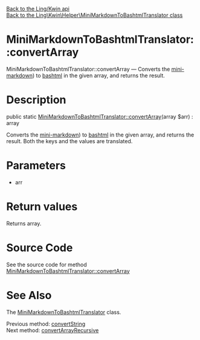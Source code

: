 [Back to the Ling/Kwin api](https://github.com/lingtalfi/Kwin/blob/master/doc/api/Ling/Kwin.md)<br>
[Back to the Ling\Kwin\Helper\MiniMarkdownToBashtmlTranslator class](https://github.com/lingtalfi/Kwin/blob/master/doc/api/Ling/Kwin/Helper/MiniMarkdownToBashtmlTranslator.md)


MiniMarkdownToBashtmlTranslator::convertArray
================



MiniMarkdownToBashtmlTranslator::convertArray — Converts the [mini-markdown](https://github.com/lingtalfi/TheBar/blob/master/discussions/kwin-notation.md#mini-markdown)) to [bashtml](https://github.com/lingtalfi/CliTools/blob/master/doc/pages/bashtml.md) in the given array, and returns the result.




Description
================


public static [MiniMarkdownToBashtmlTranslator::convertArray](https://github.com/lingtalfi/Kwin/blob/master/doc/api/Ling/Kwin/Helper/MiniMarkdownToBashtmlTranslator/convertArray.md)(array $arr) : array




Converts the [mini-markdown](https://github.com/lingtalfi/TheBar/blob/master/discussions/kwin-notation.md#mini-markdown)) to [bashtml](https://github.com/lingtalfi/CliTools/blob/master/doc/pages/bashtml.md) in the given array, and returns the result.
Both the keys and the values are translated.




Parameters
================


- arr

    


Return values
================

Returns array.








Source Code
===========
See the source code for method [MiniMarkdownToBashtmlTranslator::convertArray](https://github.com/lingtalfi/Kwin/blob/master/Helper/MiniMarkdownToBashtmlTranslator.php#L57-L62)


See Also
================

The [MiniMarkdownToBashtmlTranslator](https://github.com/lingtalfi/Kwin/blob/master/doc/api/Ling/Kwin/Helper/MiniMarkdownToBashtmlTranslator.md) class.

Previous method: [convertString](https://github.com/lingtalfi/Kwin/blob/master/doc/api/Ling/Kwin/Helper/MiniMarkdownToBashtmlTranslator/convertString.md)<br>Next method: [convertArrayRecursive](https://github.com/lingtalfi/Kwin/blob/master/doc/api/Ling/Kwin/Helper/MiniMarkdownToBashtmlTranslator/convertArrayRecursive.md)<br>

